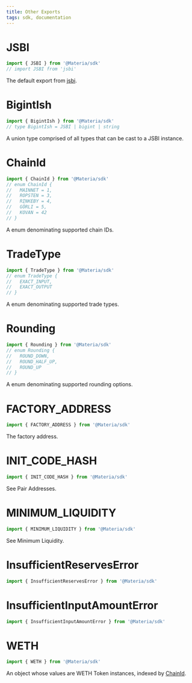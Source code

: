 ```yaml
---
title: Other Exports
tags: sdk, documentation
---
```


# JSBI

```typescript
import { JSBI } from '@Materia/sdk'
// import JSBI from 'jsbi'
```

The default export from [jsbi](https://github.com/GoogleChromeLabs/jsbi).

# BigintIsh

```typescript
import { BigintIsh } from '@Materia/sdk'
// type BigintIsh = JSBI | bigint | string
```

A union type comprised of all types that can be cast to a JSBI instance.

# ChainId

```typescript
import { ChainId } from '@Materia/sdk'
// enum ChainId {
//   MAINNET = 1,
//   ROPSTEN = 3,
//   RINKEBY = 4,
//   GÖRLI = 5,
//   KOVAN = 42
// }
```

A enum denominating supported chain IDs.

# TradeType

```typescript
import { TradeType } from '@Materia/sdk'
// enum TradeType {
//   EXACT_INPUT,
//   EXACT_OUTPUT
// }
```

A enum denominating supported trade types.

# Rounding

```typescript
import { Rounding } from '@Materia/sdk'
// enum Rounding {
//   ROUND_DOWN,
//   ROUND_HALF_UP,
//   ROUND_UP
// }
```

A enum denominating supported rounding options.

# FACTORY_ADDRESS

```typescript
import { FACTORY_ADDRESS } from '@Materia/sdk'
```

The <Link to='/docs/materia/smart-contracts/factory/#address'>factory address</Link>.

# INIT_CODE_HASH

```typescript
import { INIT_CODE_HASH } from '@Materia/sdk'
```

See <Link to='/docs/materia/smart-contracts/factory/#address'>Pair Addresses</Link>.

# MINIMUM_LIQUIDITY

```typescript
import { MINIMUM_LIQUIDITY } from '@Materia/sdk'
```

See <Link to='/docs/materia/protocol-overview/smart-contracts/#minimum-liquidity'>Minimum Liquidity</Link>.

# InsufficientReservesError

```typescript
import { InsufficientReservesError } from '@Materia/sdk'
```

# InsufficientInputAmountError

```typescript
import { InsufficientInputAmountError } from '@Materia/sdk'
```

# WETH

```typescript
import { WETH } from '@Materia/sdk'
```

An object whose values are <Link to='/docs/materia/smart-contracts/router02/#weth'>WETH</Link> <Link to='/docs/materia/SDK/token'>Token</Link> instances, indexed by [ChainId](#chainid).
